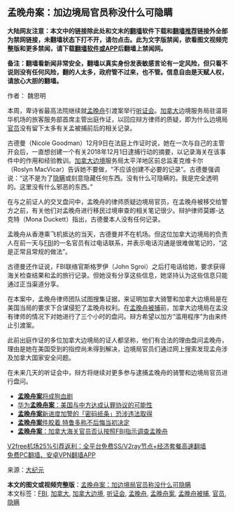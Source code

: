  <h2>孟晚舟案：加边境局官员称没什么可隐瞒</h2> <p class="notice"><b>大陆网友注意：本文中的链接除此处和文末的<a href="https://github.com/bannedbook/fanqiang" >翻墙</a>软件下载和<a href="https://github.com/killgcd/justmysocks/blob/master/README.md">翻墙推荐</a>链接外全部为禁网链接，未翻墙状态下打不开，请勿点击。此为文字版禁闻，欲看图文视频完整版和更多禁闻，请下载<a href="https://github.com/bannedbook/fanqiang">翻墙软件或APP</a>后翻墙上禁闻网。</p><p>备注：翻墙看新闻非常安全，翻墙以真实身份发表敏感言论有一定风险，但只看不说则没有任何风险，翻的人太多，政府管不过来，也不管。信息自由是天赋人权，请放心大胆的翻墙。</b></p>  <div class="entry"> <p>作者： 魏思明</p> <p>本周，卑诗省最高法院继续就<a href="https://www.bannedbook.org/bnews/tag/%e5%ad%9f%e6%99%9a%e8%88%9f/" class="st_tag internal_tag" rel="tag" title="标签 孟晚舟 下的日志">孟晚舟</a>引渡案举行<a href="https://www.bannedbook.org/bnews/tag/%e5%90%ac%e8%af%81%e4%bc%9a/" class="st_tag internal_tag" rel="tag" title="标签 听证会 下的日志">听证会</a>。<a href="https://www.bannedbook.org/bnews/tag/%e5%8a%a0%e6%8b%bf%e5%a4%a7/" class="st_tag internal_tag" rel="tag" title="标签 加拿大 下的日志">加拿大</a>边境服务局驻温哥华机场的旅客服务部首席主管出庭作证，以回应辩方律师的质疑，即为什么边境局<a href="https://www.bannedbook.org/bnews/tag/%E5%AE%98%E5%91%98/" class="st_tag internal_tag" rel="tag" title="标签 官员 下的日志">官员</a>没有留下太多有关孟被捕前后的相关记录。</p> <p>古德曼（Nicole Goodman）12月9日在法庭上作证时说，她在一次与自己的主管开会后，一直想创建一个有关2018年12月1日逮捕行动的摘要，以记录海关在该事件中的作用和经验教训。<a href="https://www.bannedbook.org/bnews/tag/%E5%8A%A0%E6%8B%BF%E5%A4%A7%E8%BE%B9%E5%A2%83/" class="st_tag internal_tag" rel="tag" title="标签 加拿大边境 下的日志">加拿大边境</a>服务局太平洋地区前总监麦克维卡尔（Roslyn MacVicar）告诉她不要做，“不应该创建不必要的记录”。古德曼强调说：“这不是为了<a href="https://www.bannedbook.org/bnews/tag/%E9%9A%90%E7%9E%92/" class="st_tag internal_tag" rel="tag" title="标签 隐瞒 下的日志">隐瞒</a>或刻意隐藏任何东西。没有什么可隐瞒的。我是完全透明的。这里没有什么邪恶的东西。”</p>  <p>在与之前证人的交叉盘问中，孟晚舟的律师质疑边境局官员，在孟晚舟被移交给警方之前，有关他们对孟晚舟进行移民过境审查的相关笔记很少。辩护律师莫娜-达克特（Mona Duckett）指出，古德曼本人没有任何记录。</p> <p>孟晚舟从香港乘飞机抵达的当天，古德曼并不在机场。但这位加拿大边境局的负责人在前一天与<a href="https://www.bannedbook.org/bnews/tag/fbi/" class="st_tag internal_tag" rel="tag" title="标签 FBI 下的日志">FBI</a>的一名官员有过电话联系，并表示电话沟通是很难做笔记的，“这是正常且常规的做法”。</p> <p>古德曼还作证说，FBI联络官斯格罗伊（John Sgroi）之后打电话给她，要求获得海关检查结果和孟的旅行记录。但她没有分享这些信息，她坚持认为这些信息只能通过正当渠道分享。</p>  <p>在本案中，孟晚舟律师团队试图搜集证据，来证明加拿大骑警和加拿大边境局是在美国当局的要求下合谋侵犯了孟晚舟权利。在<a href="https://www.bannedbook.org/bnews/tag/%e5%ad%9f%e6%99%9a%e8%88%9f%e8%a2%ab%e6%8d%95/" class="st_tag internal_tag" rel="tag" title="标签 孟晚舟被捕 下的日志">孟晚舟被捕</a>前，加拿大边境局在孟没有律师的情况下对她进行了三个小时的盘问。辩方希望以加方“滥用程序”为由来终止引渡案。</p> <p>此前出庭作证的多位加拿大边境局的证人都坚称，他们有合法的理由盘问孟晚舟，理由是她在美国受到的指控尚未得到解决，边境局官员们通过网上搜索发现孟舟涉及加拿大国家安全问题。</p> <p>在未来几天的听证会中，辩方将继续对更多参与逮捕孟晚舟的骑警和边境局官员进行盘问。</p>  <ul class='op-related-articles' title='相关阅读'> <li><a href='https://www.bannedbook.org/bnews/baitai/20201206/1442859.html' target='_blank'><b>孟晚舟案</b>将成狗血剧</a></li> <li><a href='https://www.bannedbook.org/bnews/renquan/xgmyd/20201205/1442630.html' target='_blank'>华为<b>孟晚舟案</b>：美国与中方达成认罪协议的可能性</a></li> <li><a href='https://www.bannedbook.org/bnews/baitai/20201124/1436402.html' target='_blank'><b>孟晚舟案</b>新进度加警的「密码纸条」恐涉违法取得</a></li> <li><a href='https://www.bannedbook.org/bnews/baitai/20201120/1434099.html' target='_blank'><b>孟晚舟案</b>件胶着 特鲁多称不后悔当初决定</a></li> <li><a href='https://www.bannedbook.org/bnews/headline/20201118/1433135.html' target='_blank'><b>孟晚舟案</b>：加拿大海关官员否认按照FBI指示调查孟晚舟</a></li> </ul> <p class="texttj"> <a href="https://www.bannedbook.org/forum23/topic22702.html" target="_blank">V2free机场25%引荐返利：全平台免费SS/V2ray节点+经济套餐高速翻墙</a><br/> <a href="https://github.com/bannedbook/fanqiang/wiki/%E7%A6%81%E9%97%BB%E7%BD%91%E5%AE%89%E5%8D%93%E7%BF%BB%E5%A2%99%E6%96%B0%E9%97%BBAPP" target="_blank">免费PC翻墙、安卓VPN翻墙APP</a></p><p> 来源：<span class='wp_keywordlink_affiliate'><a href="http://www.epochtimes.com/" title="大纪元" target="_blank">大纪元</a></span> </p><a name='sharetosocial'></a>       <div><b>本文的图文或视频完整版</b>：<a href='https://www.bannedbook.org/bnews/cbnews/20201211/1445554.html'>孟晚舟案：加边境局官员称没什么可隐瞒</a></div>  </div><!--END ENTRY--> <div class="postfooter"> <div>本文标签：<a href="https://www.bannedbook.org/bnews/tag/fbi/" rel="tag">FBI</a>, <a href="https://www.bannedbook.org/bnews/tag/%e5%8a%a0%e6%8b%bf%e5%a4%a7/" rel="tag">加拿大</a>, <a href="https://www.bannedbook.org/bnews/tag/%E5%8A%A0%E6%8B%BF%E5%A4%A7%E8%BE%B9%E5%A2%83/" rel="tag">加拿大边境</a>, <a href="https://www.bannedbook.org/bnews/tag/%e5%90%ac%e8%af%81%e4%bc%9a/" rel="tag">听证会</a>, <a href="https://www.bannedbook.org/bnews/tag/%e5%ad%9f%e6%99%9a%e8%88%9f/" rel="tag">孟晚舟</a>, <a href="https://www.bannedbook.org/bnews/tag/%e5%ad%9f%e6%99%9a%e8%88%9f%e6%a1%88/" rel="tag">孟晚舟案</a>, <a href="https://www.bannedbook.org/bnews/tag/%e5%ad%9f%e6%99%9a%e8%88%9f%e8%a2%ab%e6%8d%95/" rel="tag">孟晚舟被捕</a>, <a href="https://www.bannedbook.org/bnews/tag/%E5%AE%98%E5%91%98/" rel="tag">官员</a>, <a href="https://www.bannedbook.org/bnews/tag/%E9%9A%90%E7%9E%92/" rel="tag">隐瞒</a></div>  </div><!--END POSTFOOTER--> 